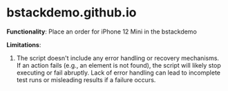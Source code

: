 # bstackdemo.github.io

**Functionality**: Place an order for iPhone 12 Mini in the bstackdemo

**Limitations**:

1. The script doesn't include any error handling or recovery mechanisms. If an action fails (e.g., an element is not found), the script will likely stop executing or fail abruptly. Lack of error handling can lead to incomplete test runs or misleading results if a failure occurs.
